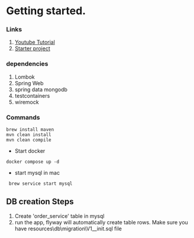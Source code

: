 # Getting started.
### Links
1. [Youtube Tutorial](https://www.youtube.com/watch?v=NpdG3lmKJ5g&list=PLSVW22jAG8pDeU80nDzbUgr8qqzEMppi8&index=1&ab_channel=ProgrammingTechie)
2. [Starter project](https://start.spring.io/)

### dependencies
1. Lombok
2. Spring Web
3. spring data mongodb
4. testcontainers
5. wiremock

### Commands
```
brew install maven
mvn clean install
mvn clean compile
```
- Start docker
```
docker compose up -d
```
- start mysql in mac
```
 brew service start mysql
```

## DB creation Steps
1. Create 'order_service' table in mysql
2. run the app, flyway will automatically create table rows. Make sure you have resources\db\migration\V1__init.sql file